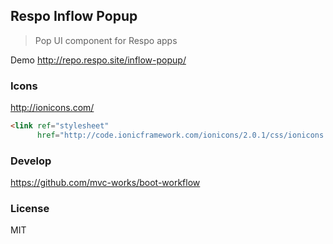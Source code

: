 
Respo Inflow Popup
----

> Pop UI component for Respo apps

Demo http://repo.respo.site/inflow-popup/

### Icons

http://ionicons.com/

```html
<link ref="stylesheet"
      href="http://code.ionicframework.com/ionicons/2.0.1/css/ionicons.min.css"/>
```

### Develop

https://github.com/mvc-works/boot-workflow

### License

MIT
